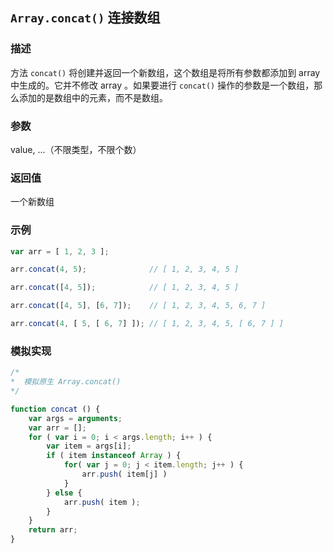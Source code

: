 ## `Array.concat()` 连接数组

### 描述

方法 `concat()` 将创建并返回一个新数组，这个数组是将所有参数都添加到 array 中生成的。它并不修改 array 。如果要进行 `concat()` 操作的参数是一个数组，那么添加的是数组中的元素，而不是数组。

### 参数

value, ...（不限类型，不限个数）

### 返回值

一个新数组

### 示例

```js
var arr = [ 1, 2, 3 ];

arr.concat(4, 5);              // [ 1, 2, 3, 4, 5 ]

arr.concat([4, 5]);            // [ 1, 2, 3, 4, 5 ]

arr.concat([4, 5], [6, 7]);    // [ 1, 2, 3, 4, 5, 6, 7 ]

arr.concat(4, [ 5, [ 6, 7] ]); // [ 1, 2, 3, 4, 5, [ 6, 7 ] ]
```

### 模拟实现

```js
/*
*  模拟原生 Array.concat()
*/

function concat () {
    var args = arguments;
    var arr = [];
    for ( var i = 0; i < args.length; i++ ) {
        var item = args[i];
        if ( item instanceof Array ) {
            for( var j = 0; j < item.length; j++ ) {
                arr.push( item[j] )
            }
        } else {
            arr.push( item );
        }
    }
    return arr;
}
```
